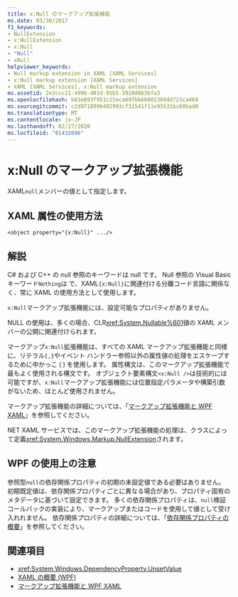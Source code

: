 ```yaml
---
title: x:Null のマークアップ拡張機能
ms.date: 03/30/2017
f1_keywords:
- NullExtension
- x:NullExtension
- x:Null
- "Null"
- xNull
helpviewer_keywords:
- Null markup extension in XAML [XAML Services]
- x:Null markup extension [XAML Services]
- XAML [XAML Services], x:Null markup extension
ms.assetid: 2e3ccc21-4996-481d-91b5-3910d8b3bfa3
ms.openlocfilehash: b83e893f951c15eca69fbb6b002369dd723ca469
ms.sourcegitcommit: c2d9718996402993cf31541f11e95531bc68bad0
ms.translationtype: MT
ms.contentlocale: ja-JP
ms.lasthandoff: 02/27/2020
ms.locfileid: "81432696"
---
```

# <a name="xnull-markup-extension"></a>x:Null のマークアップ拡張機能

XAML`null`メンバーの値として指定します。

## <a name="xaml-attribute-usage"></a>XAML 属性の使用方法

```xaml
<object property="{x:Null}" .../>
```

## <a name="remarks"></a>解説

C# および C++ の null 参照のキーワードは null です。 Null 参照の Visual Basic キーワード`Nothing`は で、XAML`{x:Null}`に関連付ける分離コード言語に関係なく、常に XAML の使用方法として使用します。

`x:Null`マークアップ拡張機能には、設定可能なプロパティがありません。

NULL の使用は、多くの場合、CLR<xref:System.Nullable%601>値の XAML メンバーの公開に関連付けられます。

マークアップ`x:Null`拡張機能は、すべての XAML マークアップ拡張機能と同様に、リテラル`{,}`やイベント ハンドラー参照以外の属性値の処理をエスケープするために中かっこ ( ) を使用します。 属性構文は、このマークアップ拡張機能で最もよく使用される構文です。 オブジェクト要素構文`<x:Null />`は技術的には可能ですが、`x:Null`マークアップ拡張機能には位置指定パラメータや構築引数がないため、ほとんど使用されません。

マークアップ拡張機能の詳細については、「[マークアップ拡張機能と WPF XAML](../../framework/wpf/advanced/markup-extensions-and-wpf-xaml.md)」を参照してください。

NET XAML サービスでは、このマークアップ拡張機能の処理は、クラスによって定義<xref:System.Windows.Markup.NullExtension>されます。

## <a name="wpf-usage-notes"></a>WPF の使用上の注意

参照型`null`の依存関係プロパティの初期の未設定値である必要はありません。 初期既定値は、依存関係プロパティごとに異なる場合があり、プロパティ固有のメタデータに基づいて設定できます。 多くの依存関係プロパティは、`null`検証コールバックの実装により、マークアップまたはコードを使用して値として受け入れれません。 依存関係プロパティの詳細については、「[依存関係プロパティの概要](../../framework/wpf/advanced/dependency-properties-overview.md)」を参照してください。

## <a name="see-also"></a>関連項目

- <xref:System.Windows.DependencyProperty.UnsetValue>
- [XAML の概要 (WPF)](../fundamentals/xaml.md)
- [マークアップ拡張機能と WPF XAML](../../framework/wpf/advanced/markup-extensions-and-wpf-xaml.md)
